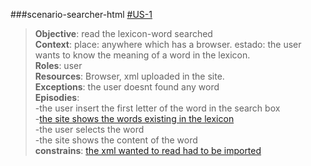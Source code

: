 ###scenario-searcher-html [#US-1](user-stories-lexico-visualizator.md#us-1) 

> **Objective**: read the lexicon-word searched  
> **Context**: place: anywhere which has a browser. estado: the user wants to know the meaning of a word in the lexicon.  
> **Roles**:  user  
> **Resources**: Browser, xml uploaded in the site.  
> **Exceptions**: the user doesnt found any word  
> **Episodies**:  
>  -the user insert the first letter of the word in the search box  
>  -[the site shows the words existing in the lexicon](scenario-5.md#scenario-5)  
>  -the user selects the word  
>  -the site shows the content of the word  
> **constrains**: [the xml wanted to read had to be imported](scenario-2.md#scenario-2)  
